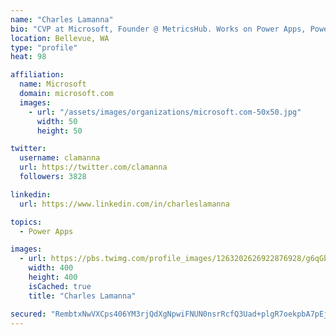```yaml
---
name: "Charles Lamanna"
bio: "CVP at Microsoft, Founder @ MetricsHub. Works on Power Apps, Power Automate, Power Virtual Agent, Common Data Service and Dynamics 365."
location: Bellevue, WA
type: "profile"
heat: 98

affiliation:
  name: Microsoft
  domain: microsoft.com
  images:
    - url: "/assets/images/organizations/microsoft.com-50x50.jpg"
      width: 50
      height: 50

twitter:
  username: clamanna
  url: https://twitter.com/clamanna
  followers: 3828

linkedin:
  url: https://www.linkedin.com/in/charleslamanna

topics:
  - Power Apps

images:
  - url: https://pbs.twimg.com/profile_images/1263202626922876928/g6qGbHZ-_400x400.jpg
    width: 400
    height: 400
    isCached: true
    title: "Charles Lamanna"

secured: "RembtxNwVXCps406YM3rjQdXgNpwiFNUN0nsrRcfQ3Uad+plgR7oekpbA7pEjZwzBxyZLgoFfkRl1TpCvQnHGhpQRpghL2atu4UKOXeLVob1GVwvRy/9J6+TeOThq97U7lZ3HD765PXgHB5T23UZ88Qd/9h0ZJLGJDIVYwd2l1PPBzx9wwHyHLlt2I6lj5UqBGcLE7I8N9LqtoimD9m6rruIAWH9uZk3VzZ8AhUO11uAtkEb65CM91nebKDzY3Tl+dB95m1PbtOC90x4SSKH0vjuCS4LpV4hE1TbxkypKXZS2nm15XB6vMOARLjAdvDC7w+y9ZVkbwQPOafClKYeyM/g9fdfnyuPtkc6R8X5bwq/2RYq/Jlni3GiNQvW8KDF+PF+1KIhp5N7E/pLaBNIGMlgqdUraq8TDMs3pvwk+ow=;e1at/qS22WR731rnb3bPCg=="
---
```


